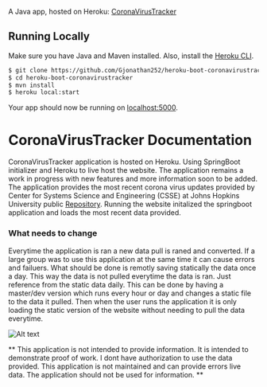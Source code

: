 A Java app, hosted on Heroku: [CoronaVirusTracker](https://heroku-boot-coronavirustracker.herokuapp.com/)

## Running Locally

Make sure you have Java and Maven installed.  Also, install the [Heroku CLI](https://cli.heroku.com/).

```sh
$ git clone https://github.com/Gjonathan252/heroku-boot-coronavirustracker.git
$ cd heroku-boot-coronavirustracker
$ mvn install
$ heroku local:start
```
Your app should now be running on [localhost:5000](http://localhost:5000/).


# CoronaVirusTracker Documentation 
CoronaVirusTracker application is hosted on Heroku. Using SpringBoot initializer and Heroku to live host the website. The application remains a work in progress with new features and more information soon to be added. 
The application provides the most recent corona virus updates provided by Center for Systems Science and Engineering (CSSE) at Johns Hopkins University public 
[Repository](https://github.com/CSSEGISandData/COVID-19). Running the website initalized the springboot application and loads the most recent data provided. 


### What needs to change
Everytime the application is ran a new data pull is raned and converted. If a large group was to use this application at the same time it can cause errors and failuers. What should be done is remotly saving statically the data once a day. This way the data is not pulled everytime the data is ran. Just reference from the static data daily. This can be done by having a master/dev version which runs every hour or day and changes a static file to the data it pulled. Then when the user runs the application it is only loading the static version of the website without needing to pull the data everytime. 


![Alt text](https://i.imgur.com/WXVjxCZ.png)


** This application is not intended to provide information. It is intended to demonstrate proof of work. I dont have authorization to use the data provided. This application is not maintained and can provide errors live data. The application should not be used for information. **
